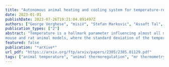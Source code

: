 ```yaml
---
title: "Autonomous animal heating and cooling system for temperature-regulated MR experiments"
date: 2023-01-01
publishDate: 2023-07-26T19:21:04.891497Z
authors: ["George Verghese", "misiV", "Stefan Markovic", "Assaft Tal", "Seena Dehkharaghani", "Omid Yaghmazadeh", "Leeor Alon"]
publication_types: ["2"]
abstract: "Temperature is a hallmark parameter influencing almost all magnetic resonance properties (e.g., T1, T2, proton density, diffusion and more). In the pre-clinical setting, temperature has a large influence on animal physiology (e.g., respiration rate, heart rate, metabolism, cellular stress, and more) and needs to be carefully regulated, especially when the animal is under anesthesia and thermoregulation is disrupted. We present an open-source heating and cooling system capable of stabilizing the temperature of the animal. The system was designed using Peltier modules capable of heating or cooling a circulating water bath with active temperature feedback. Feedback was obtained using a commercial thermistor, placed in the animal rectum, and a proportional–integral–derivative (PID) controller capable of locking the temperature. Operation was demonstrated in a phantom as well as
mouse and rat animal models, where the standard deviation of the temperature of the animal upon convergence was less than a tenth of a degree. An application where brain temperature of a mouse was modulated was demonstrated using an invasive optical probe and non-invasive magnetic resonance spectroscopic thermometry measurements."
featured: false
publication: "*arXive*"
url_pdf: "https://arxiv.org/ftp/arxiv/papers/2305/2305.01129.pdf"
tags: ["animal temperature", "animal thermoregulation", "mr thermometry", "preclinical mri"]
---
```


